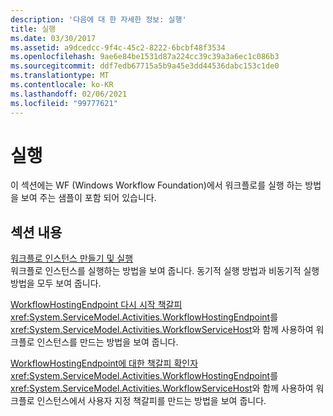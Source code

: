 ```yaml
---
description: '다음에 대 한 자세한 정보: 실행'
title: 실행
ms.date: 03/30/2017
ms.assetid: a9dcedcc-9f4c-45c2-8222-6bcbf48f3534
ms.openlocfilehash: 9ae6e84be1531d87a224cc39c39a3a6ec1c086b3
ms.sourcegitcommit: ddf7edb67715a5b9a45e3dd44536dabc153c1de0
ms.translationtype: MT
ms.contentlocale: ko-KR
ms.lasthandoff: 02/06/2021
ms.locfileid: "99777621"
---
```

# <a name="execution"></a>실행

이 섹션에는 WF (Windows Workflow Foundation)에서 워크플로를 실행 하는 방법을 보여 주는 샘플이 포함 되어 있습니다.  
  
## <a name="in-this-section"></a>섹션 내용
  
 [워크플로 인스턴스 만들기 및 실행](creating-and-running-a-workflow-instance.md)  
 워크플로 인스턴스를 실행하는 방법을 보여 줍니다. 동기적 실행 방법과 비동기적 실행 방법을 모두 보여 줍니다.  
  
 [WorkflowHostingEndpoint 다시 시작 책갈피](workflowhostingendpoint-resume-bookmark.md)  
 <xref:System.ServiceModel.Activities.WorkflowHostingEndpoint>를 <xref:System.ServiceModel.Activities.WorkflowServiceHost>와 함께 사용하여 워크플로 인스턴스를 만드는 방법을 보여 줍니다.  
  
 [WorkflowHostingEndpoint에 대한 책갈피 확인자](bookmark-resolver-for-workflowhostingendpoint.md)  
 <xref:System.ServiceModel.Activities.WorkflowHostingEndpoint>를 <xref:System.ServiceModel.Activities.WorkflowServiceHost>와 함께 사용하여 워크플로 인스턴스에서 사용자 지정 책갈피를 만드는 방법을 보여 줍니다.
